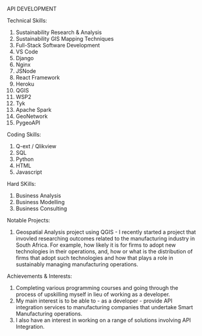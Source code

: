 API DEVELOPMENT

Technical Skills:
1. Sustainability Research & Analysis
2. Sustainability GIS Mapping Techniques
3. Full-Stack Software Development
4. VS Code
5. Django
6. Nginx
7. JSNode
8. React Framework
9. Heroku
10. QGIS
11. WSP2
12. Tyk
13. Apache Spark
14. GeoNetwork
15. PygeoAPI

Coding Skills:
1. Q-ext / Qlikview
2. SQL
3. Python
4. HTML
5. Javascript

Hard SKills:
1. Business Analysis
2. Business Modelling
3. Business Consulting

Notable Projects:
1. Geospatial Analysis project using QGIS - I recently started a project that invovled researching outcomes related to the manufacturing industry in South Africa. For example, how likely it is for firms to adopt new technologies in their operations, and, how or what is the distribution of firms that adopt such technologies and how that plays a role in sustainably managing manufacturing operations.

Achievements & Interests:
1. Completing various programming courses and going through the process of upskilling myself in lieu of working as a developer.
2. My main interest is to be able to - as a developer - provide API integration services to manufacturing companies that undertake Smart Manufacturing operations.
3. I also have an interest in working on a range of solutions involving API Integration. 
